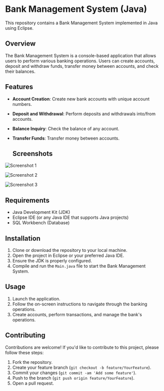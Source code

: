 # Bank Management System (Java)

This repository contains a Bank Management System implemented in Java using Eclipse.

## Overview

The Bank Management System is a console-based application that allows users to perform various banking operations. Users can create accounts, deposit and withdraw funds, transfer money between accounts, and check their balances.

## Features

- **Account Creation**: Create new bank accounts with unique account numbers.
- **Deposit and Withdrawal**: Perform deposits and withdrawals into/from accounts.
- **Balance Inquiry**: Check the balance of any account.
- **Transfer Funds**: Transfer money between accounts.

  ## Screenshots

![Screenshot 1](https://drive.google.com/file/d/1pRjE7JoIM5Et8mUvz86tZFFfTLVfcSD-/view?usp=sharing)


![Screenshot 2](https://drive.google.com/file/d/137_xYptyNhgxL8ghaslJpFEOSPG4FfcW/view?usp=sharing)



![Screenshot 3](https://drive.google.com/file/d/1sOLPXvliwLGlvSWjngtTYTyQq6L9YSr7/view?usp=sharing)


## Requirements

- Java Development Kit (JDK)
- Eclipse IDE (or any Java IDE that supports Java projects)
- SQL Workbench (Database)
  
## Installation

1. Clone or download the repository to your local machine.
2. Open the project in Eclipse or your preferred Java IDE.
3. Ensure the JDK is properly configured.
4. Compile and run the `Main.java` file to start the Bank Management System.

## Usage

1. Launch the application.
2. Follow the on-screen instructions to navigate through the banking operations.
3. Create accounts, perform transactions, and manage the bank's operations.

## Contributing

Contributions are welcome! If you'd like to contribute to this project, please follow these steps:

1. Fork the repository.
2. Create your feature branch (`git checkout -b feature/YourFeature`).
3. Commit your changes (`git commit -am 'Add some feature'`).
4. Push to the branch (`git push origin feature/YourFeature`).
5. Open a pull request.

